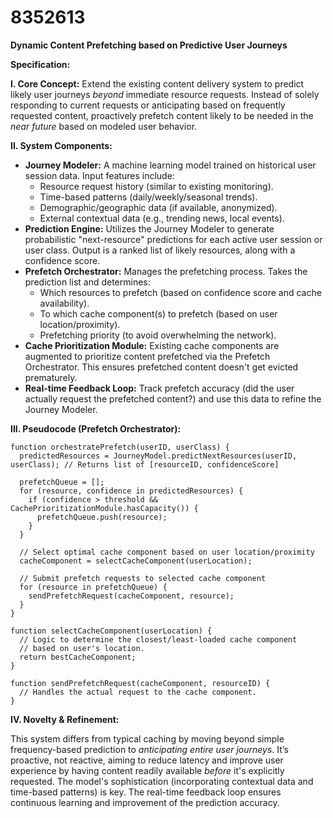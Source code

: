 # 8352613

**Dynamic Content Prefetching based on Predictive User Journeys**

**Specification:**

**I. Core Concept:** Extend the existing content delivery system to predict likely user journeys *beyond* immediate resource requests. Instead of solely responding to current requests or anticipating based on frequently requested content, proactively prefetch content likely to be needed in the *near future* based on modeled user behavior.

**II. System Components:**

*   **Journey Modeler:** A machine learning model trained on historical user session data.  Input features include:
    *   Resource request history (similar to existing monitoring).
    *   Time-based patterns (daily/weekly/seasonal trends).
    *   Demographic/geographic data (if available, anonymized).
    *   External contextual data (e.g., trending news, local events).
*   **Prediction Engine:**  Utilizes the Journey Modeler to generate probabilistic "next-resource" predictions for each active user session or user class.  Output is a ranked list of likely resources, along with a confidence score.
*   **Prefetch Orchestrator:**  Manages the prefetching process.  Takes the prediction list and determines:
    *   Which resources to prefetch (based on confidence score and cache availability).
    *   To which cache component(s) to prefetch (based on user location/proximity).
    *   Prefetching priority (to avoid overwhelming the network).
*   **Cache Prioritization Module:**  Existing cache components are augmented to prioritize content prefetched via the Prefetch Orchestrator. This ensures prefetched content doesn't get evicted prematurely.
*   **Real-time Feedback Loop:**  Track prefetch accuracy (did the user actually request the prefetched content?) and use this data to refine the Journey Modeler.

**III. Pseudocode (Prefetch Orchestrator):**

```
function orchestratePrefetch(userID, userClass) {
  predictedResources = JourneyModel.predictNextResources(userID, userClass); // Returns list of [resourceID, confidenceScore]
  
  prefetchQueue = [];
  for (resource, confidence in predictedResources) {
    if (confidence > threshold && CachePrioritizationModule.hasCapacity()) {
      prefetchQueue.push(resource);
    }
  }
  
  // Select optimal cache component based on user location/proximity
  cacheComponent = selectCacheComponent(userLocation);
  
  // Submit prefetch requests to selected cache component
  for (resource in prefetchQueue) {
    sendPrefetchRequest(cacheComponent, resource);
  }
}

function selectCacheComponent(userLocation) {
  // Logic to determine the closest/least-loaded cache component
  // based on user's location.
  return bestCacheComponent;
}

function sendPrefetchRequest(cacheComponent, resourceID) {
  // Handles the actual request to the cache component.
}
```

**IV. Novelty & Refinement:**

This system differs from typical caching by moving beyond simple frequency-based prediction to *anticipating entire user journeys*.  It’s proactive, not reactive, aiming to reduce latency and improve user experience by having content readily available *before* it's explicitly requested.  The model's sophistication (incorporating contextual data and time-based patterns) is key. The real-time feedback loop ensures continuous learning and improvement of the prediction accuracy.